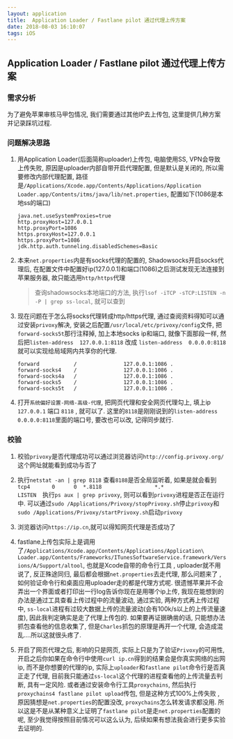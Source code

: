```yaml
---
layout: application
title:  Application Loader / Fastlane pilot 通过代理上传方案
date: 2018-08-03 16:10:07
tags: iOS
---
```


## Application Loader / Fastlane pilot 通过代理上传方案

### 需求分析

为了避免苹果审核马甲包情况, 我们需要通过其他IP去上传包, 这里提供几种方案并记录踩坑过程.

<!-- more -->

### 问题解决思路

1. 用Application Loader(后面简称uploader)上传包, 电脑使用SS, VPN会导致上传失败, 原因是uploader内部自带开启代理配置, 但是默认是关闭的,  所以需要修改内部代理配置, 路径是`/Applications/Xcode.app/Contents/Applications/Application Loader.app/Contents/itms/java/lib/net.properties`, 配置如下(1086是本地ss的端口)
	
	```
	java.net.useSystemProxies=true
	http.proxyHost=127.0.0.1
	http.proxyPort=1086
	https.proxyHost=127.0.0.1
	https.proxyPort=1086
	jdk.http.auth.tunneling.disabledSchemes=Basic
	```
	
2. 本来`net.properties`内是有socks代理的配置的, Shadowsocks开启socks代理后, 在配置文件中配置好ip(127.0.0.1)和端口(1086)之后测试发现无法连接到苹果服务器, 故只能选用`http/https`代理
	> 查询shadowsocks本地端口的方法, 执行`lsof -iTCP -sTCP:LISTEN -n -P | grep ss-local`, 就可以查到
	
3. 现在问题在于怎么将socks代理转成http/https代理, 通过查阅资料得知可以通过安装`privoxy`解决, 安装之后配置`/usr/local/etc/privoxy/config`文件, 把`forward-socks5t`那行注释掉, 加上本地socks ip和端口, 就像下面那段一样, 然后把`listen-address  127.0.0.1:8118` 改成 `listen-address  0.0.0.0:8118`就可以实现给局域网内共享你的代理.

	```
	forward           /               127.0.0.1:1086 .
	forward-socks4    /               127.0.0.1:1086 .
	forward-socks4a   /               127.0.0.1:1086 .
	forward-socks5    /               127.0.0.1:1086 .
	forward-socks5t   /               127.0.0.1:1086 .
	```
	
4. 打开`系统偏好设置-网络-高级-代理`, 把网页代理和安全网页代理勾上, 填上ip `127.0.0.1` 端口 `8118` , 就可以了.  这里的`8118`是刚刚说到的`listen-address  0.0.0.0:8118`里面的端口号, 要改也可以改, 记得同步就行.

### 校验

1. 校验`privoxy`是否代理成功可以通过浏览器访问`http://config.privoxy.org/`这个网址就能看到成功与否了

2. 执行`netstat -an | grep 8118` 查看`8188`是否全局监听着, 如果是就会看到
	`tcp4       0      0  *.8118                 *.*                    LISTEN  `执行`ps aux | grep privoxy`, 则可以看到`privoxy`进程是否正在运行中. 可以通过`sudo /Applications/Privoxy/stopPrivoxy.sh`停止`privoxy`和`sudo /Applications/Privoxy/startPrivoxy.sh`启动`privoxy`
	
3. 浏览器访问`https://ip.cn`,就可以得知网页代理是否成功了
	
4. fastlane上传包实际上是调用了`/Applications/Xcode.app/Contents/Applications/Application\ Loader.app/Contents/Frameworks/ITunesSoftwareService.framework/Versions/A/Support/altool`, 也就是Xcode自带的命令行工具 , uploader就不用说了, 反正殊途同归, 最后都会根据`net.properties`去走代理,  那么问题来了 , 如何验证命令行和桌面应用uploader走的都是代理方式呢. 很遗憾苹果并不会弄出一个界面或者打印出一行log告诉你现在是用哪个ip上传, 我现在能想到的办法是通过工具查看上传过程中的流量波动, 通过实验, 两种方式再上传过程中, `ss-local`进程有过较大数据上传的流量波动(会有100k/s以上的上传流量速度), 因此我判定确实是走了代理上传包的.  如果要再证据确凿的话, 只能想办法抓包查看他的信息收集了, 但是`Charles`抓包的原理是再开一个代理, 会造成混乱....所以这就很头疼了.

5. 开启了网页代理之后, 影响的只是网页, 实际上只是为了验证`Privoxy`的可用性, 开启之后你如果在命令行中使用`curl ip.cn`得到的结果会是你真实网络的出网ip, 而不是你想要的代理的ip, 实际上`uploader`和`fastlane pilot`命令行是否真正走了代理, 目前我只能通过`ss-local`这个代理的进程查看他的上传流量去判断, 具有一定风险. 或者通过安装命令行工具`proxychains`, 然后执行`proxychains4 fastlane pilot upload`传包, 但是这种方式100%上传失败 , 原因猜想是`net.properties`的配置没改, `proxychains`怎么转发请求都没用.  所以这是不是从某种意义上证明了`fastlane pilot`是走`net.properties`配置的呢, 至少我觉得按照目前情况可以这么认为,  后续如果有想法我会进行更多实验去证明的.